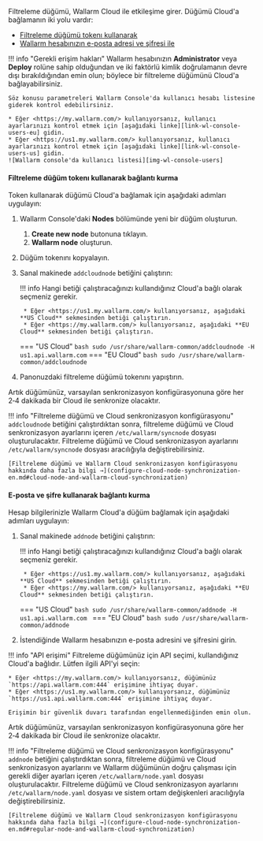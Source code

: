 [img-wl-console-users]:         ../images/check-users.png

[link-wl-console-us]:              https://us1.my.wallarm.com/
[link-wl-console-eu]:              https://my.wallarm.com/
[link-wl-console-users-us]:        https://us1.my.wallarm.com/settings/users
[link-wl-console-users-eu]:        https://my.wallarm.com/settings/users

[anchor-token]:                      #connecting-using-the-filtering-node-token
[anchor-credentials]:                      #connecting-using-your-email-and-password

Filtreleme düğümü, Wallarm Cloud ile etkileşime girer. Düğümü Cloud'a bağlamanın iki yolu vardır:
* [Filtreleme düğümü tokenı kullanarak][anchor-token]
* [Wallarm hesabınızın e-posta adresi ve şifresi ile][anchor-credentials]

!!! info "Gerekli erişim hakları"
    Wallarm hesabınızın **Administrator** veya **Deploy** rolüne sahip olduğundan ve iki faktörlü kimlik doğrulamanın devre dışı bırakıldığından emin olun; böylece bir filtreleme düğümünü Cloud'a bağlayabilirsiniz.

    Söz konusu parametreleri Wallarm Console'da kullanıcı hesabı listesine giderek kontrol edebilirsiniz.
    
    * Eğer <https://my.wallarm.com/> kullanıyorsanız, kullanıcı ayarlarınızı kontrol etmek için [aşağıdaki linke][link-wl-console-users-eu] gidin.
    * Eğer <https://us1.my.wallarm.com/> kullanıyorsanız, kullanıcı ayarlarınızı kontrol etmek için [aşağıdaki linke][link-wl-console-users-us] gidin.
    ![Wallarm console'da kullanıcı listesi][img-wl-console-users]

#### Filtreleme düğüm tokenı kullanarak bağlantı kurma

Token kullanarak düğümü Cloud'a bağlamak için aşağıdaki adımları uygulayın:

1. Wallarm Console'daki **Nodes** bölümünde yeni bir düğüm oluşturun.
    1. **Create new node** butonuna tıklayın.
    2. **Wallarm node** oluşturun.
2. Düğüm tokenını kopyalayın.
3. Sanal makinede `addcloudnode` betiğini çalıştırın:
    
    !!! info
        Hangi betiği çalıştıracağınızı kullandığınız Cloud'a bağlı olarak seçmeniz gerekir.
        
        * Eğer <https://us1.my.wallarm.com/> kullanıyorsanız, aşağıdaki **US Cloud** sekmesinden betiği çalıştırın.
        * Eğer <https://my.wallarm.com/> kullanıyorsanız, aşağıdaki **EU Cloud** sekmesinden betiği çalıştırın.
    
    === "US Cloud"
        ``` bash
        sudo /usr/share/wallarm-common/addcloudnode -H us1.api.wallarm.com
        ```
    === "EU Cloud"
        ``` bash
        sudo /usr/share/wallarm-common/addcloudnode
        ```
        
4. Panonuzdaki filtreleme düğümü tokenını yapıştırın. 

Artık düğümünüz, varsayılan senkronizasyon konfigürasyonuna göre her 2‑4 dakikada bir Cloud ile senkronize olacaktır.

!!! info "Filtreleme düğümü ve Cloud senkronizasyon konfigürasyonu"
    `addcloudnode` betiğini çalıştırdıktan sonra, filtreleme düğümü ve Cloud senkronizasyon ayarlarını içeren `/etc/wallarm/syncnode` dosyası oluşturulacaktır. Filtreleme düğümü ve Cloud senkronizasyon ayarlarını `/etc/wallarm/syncnode` dosyası aracılığıyla değiştirebilirsiniz.
    
    [Filtreleme düğümü ve Wallarm Cloud senkronizasyon konfigürasyonu hakkında daha fazla bilgi →](configure-cloud-node-synchronization-en.md#cloud-node-and-wallarm-cloud-synchronization)

#### E-posta ve şifre kullanarak bağlantı kurma

Hesap bilgilerinizle Wallarm Cloud'a düğüm bağlamak için aşağıdaki adımları uygulayın:

1. Sanal makinede `addnode` betiğini çalıştırın:
    
    !!! info
        Hangi betiği çalıştıracağınızı kullandığınız Cloud'a bağlı olarak seçmeniz gerekir.
        
        * Eğer <https://us1.my.wallarm.com/> kullanıyorsanız, aşağıdaki **US Cloud** sekmesinden betiği çalıştırın.
        * Eğer <https://my.wallarm.com/> kullanıyorsanız, aşağıdaki **EU Cloud** sekmesinden betiği çalıştırın.
    
    === "US Cloud"
        ```bash
        sudo /usr/share/wallarm-common/addnode -H us1.api.wallarm.com
        ```
    === "EU Cloud"
        ```bash
        sudo /usr/share/wallarm-common/addnode
        ```
    
2. İstendiğinde Wallarm hesabınızın e-posta adresini ve şifresini girin.

!!! info "API erişimi"
    Filtreleme düğümünüz için API seçimi, kullandığınız Cloud'a bağlıdır. Lütfen ilgili API'yi seçin:
    
    * Eğer <https://my.wallarm.com/> kullanıyorsanız, düğümünüz `https://api.wallarm.com:444` erişimine ihtiyaç duyar.
    * Eğer <https://us1.my.wallarm.com/> kullanıyorsanız, düğümünüz `https://us1.api.wallarm.com:444` erişimine ihtiyaç duyar.
    
    Erişimin bir güvenlik duvarı tarafından engellenmediğinden emin olun.

Artık düğümünüz, varsayılan senkronizasyon konfigürasyonuna göre her 2‑4 dakikada bir Cloud ile senkronize olacaktır.

!!! info "Filtreleme düğümü ve Cloud senkronizasyon konfigürasyonu"
    `addnode` betiğini çalıştırdıktan sonra, filtreleme düğümü ve Cloud senkronizasyon ayarlarını ve Wallarm düğümünün doğru çalışması için gerekli diğer ayarları içeren `/etc/wallarm/node.yaml` dosyası oluşturulacaktır. Filtreleme düğümü ve Cloud senkronizasyon ayarlarını `/etc/wallarm/node.yaml` dosyası ve sistem ortam değişkenleri aracılığıyla değiştirebilirsiniz.
    
    [Filtreleme düğümü ve Wallarm Cloud senkronizasyon konfigürasyonu hakkında daha fazla bilgi →](configure-cloud-node-synchronization-en.md#regular-node-and-wallarm-cloud-synchronization)
